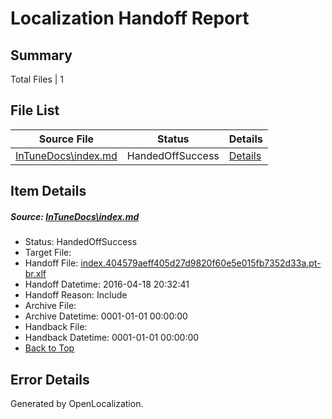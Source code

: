 # <a name='report-top'></a> Localization Handoff Report

## Summary
 Total Files | 1

## File List
 Source File | Status | Details 
 ----------- | ------ | ------- 
 [InTuneDocs\index.md](https://github.com/Microsoft/IntuneDocs-pr/blob/cdc9a3e627ff0762b5186d4c521e2128726db7e0/InTuneDocs/index.md) | HandedOffSuccess | [Details](#b0a9918ad5bce64aa8f8e5226a3fe0d9e36a1e09677)

## Item Details
##### <a name='b0a9918ad5bce64aa8f8e5226a3fe0d9e36a1e09677'></a> Source: [InTuneDocs\index.md](https://github.com/Microsoft/IntuneDocs-pr/blob/cdc9a3e627ff0762b5186d4c521e2128726db7e0/InTuneDocs/index.md)
* Status: HandedOffSuccess
* Target File: 
* Handoff File: [index.404579aeff405d27d9820f60e5e015fb7352d33a.pt-br.xlf](https://github.com/Microsoft/EM.handoff/blob/58b3fe906b4ebdebc4ca09a90b355f1a3bed0bfb/ol-handoff/Microsoft/IntuneDocs-pr.pt-br/master/index.404579aeff405d27d9820f60e5e015fb7352d33a.pt-br.xlf)
* Handoff Datetime: 2016-04-18 20:32:41
* Handoff Reason: Include
* Archive File: 
* Archive Datetime: 0001-01-01 00:00:00
* Handback File: 
* Handback Datetime: 0001-01-01 00:00:00
* [Back to Top](#report-top)


## Error Details

Generated by OpenLocalization.
